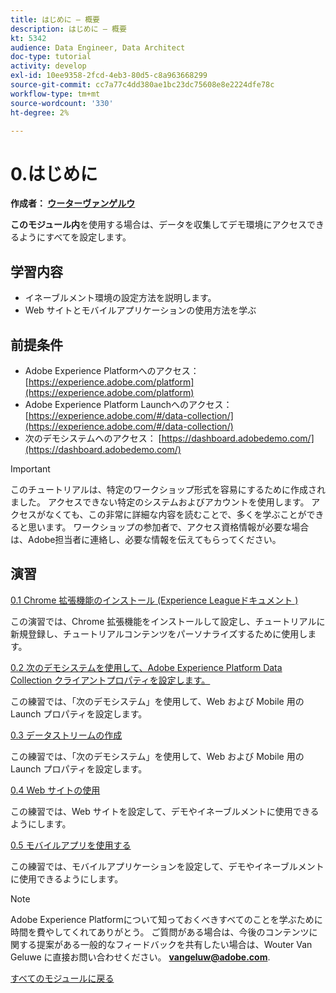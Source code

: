 ```yaml
---
title: はじめに — 概要
description: はじめに — 概要
kt: 5342
audience: Data Engineer, Data Architect
doc-type: tutorial
activity: develop
exl-id: 10ee9358-2fcd-4eb3-80d5-c8a963668299
source-git-commit: cc7a77c4dd380ae1bc23dc75608e8e2224dfe78c
workflow-type: tm+mt
source-wordcount: '330'
ht-degree: 2%

---
```


# 0.はじめに

**作成者： [ウーターヴァンゲルウ](https://www.linkedin.com/in/woutervangeluwe/)**

**このモジュール内**&#x200B;を使用する場合は、データを収集してデモ環境にアクセスできるようにすべてを設定します。

## 学習内容

- イネーブルメント環境の設定方法を説明します。
- Web サイトとモバイルアプリケーションの使用方法を学ぶ

## 前提条件

- Adobe Experience Platformへのアクセス： [https://experience.adobe.com/platform](https://experience.adobe.com/platform)
- Adobe Experience Platform Launchへのアクセス： [https://experience.adobe.com/#/data-collection/](https://experience.adobe.com/#/data-collection/)
- 次のデモシステムへのアクセス： [https://dashboard.adobedemo.com/](https://dashboard.adobedemo.com/)

>[!IMPORTANT]
>
>このチュートリアルは、特定のワークショップ形式を容易にするために作成されました。 アクセスできない特定のシステムおよびアカウントを使用します。 アクセスがなくても、この非常に詳細な内容を読むことで、多くを学ぶことができると思います。 ワークショップの参加者で、アクセス資格情報が必要な場合は、Adobe担当者に連絡し、必要な情報を伝えてもらってください。


## 演習

[0.1 Chrome 拡張機能のインストール (Experience Leagueドキュメント )](./ex1.md)

この演習では、Chrome 拡張機能をインストールして設定し、チュートリアルに新規登録し、チュートリアルコンテンツをパーソナライズするために使用します。

[0.2 次のデモシステムを使用して、Adobe Experience Platform Data Collection クライアントプロパティを設定します。](./ex2.md)

この練習では、「次のデモシステム」を使用して、Web および Mobile 用の Launch プロパティを設定します。

[0.3 データストリームの作成](./ex3.md)

この練習では、「次のデモシステム」を使用して、Web および Mobile 用の Launch プロパティを設定します。

[0.4 Web サイトの使用](./ex4.md)

この練習では、Web サイトを設定して、デモやイネーブルメントに使用できるようにします。

[0.5 モバイルアプリを使用する](./ex5.md)

この練習では、モバイルアプリケーションを設定して、デモやイネーブルメントに使用できるようにします。

>[!NOTE]
>
>Adobe Experience Platformについて知っておくべきすべてのことを学ぶために時間を費やしてくれてありがとう。 ご質問がある場合は、今後のコンテンツに関する提案がある一般的なフィードバックを共有したい場合は、Wouter Van Geluwe に直接お問い合わせください。 **vangeluw@adobe.com**.

[すべてのモジュールに戻る](../../overview.md)

